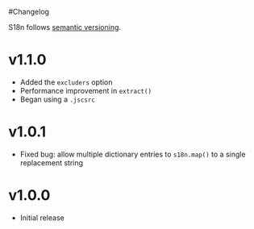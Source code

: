 #Changelog

S18n follows [semantic versioning](http://semver.org/).

# v1.1.0
- Added the `excluders` option
- Performance improvement in `extract()`
- Began using a `.jscsrc`

# v1.0.1
- Fixed bug: allow multiple dictionary entries to `s18n.map()` to a single replacement string

# v1.0.0
- Initial release
